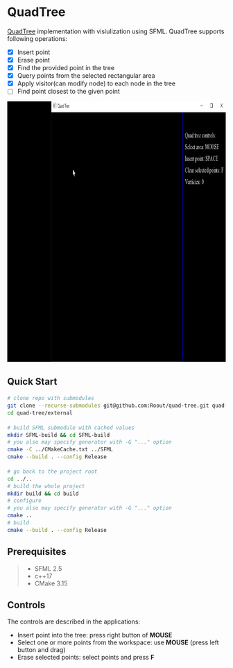 # QuadTree

[QuadTree](https://en.wikipedia.org/wiki/Quadtree) implementation with visiulization using SFML.
QuadTree supports following operations:

- [x] Insert point
- [x] Erase point
- [x] Find the provided point in the tree
- [x] Query points from the selected rectangular area
- [x] Apply visitor(can modify node) to each node in the tree
- [ ] Find point closest to the given point

<img src="https://github.com/Roout/quad-tree/blob/master/docs/quadtree.gif" width="1000" height="600" />

## Quick Start

```bash
# clone repo with submodules
git clone --recurse-submodules git@github.com:Roout/quad-tree.git quad-tree
cd quad-tree/external

# build SFML submodule with cached values
mkdir SFML-build && cd SFML-build
# you also may specify generator with -G "..." option
cmake -C ../CMakeCache.txt ../SFML
cmake --build . --config Release

# go back to the project root
cd ../.. 
# build the whole project
mkdir build && cd build
# configure
# you also may specify generator with -G "..." option
cmake ..
# build
cmake --build . --config Release
```

## Prerequisites

> - SFML 2.5
> - c++17
> - CMake 3.15

## Controls

The controls are described in the applications:

- Insert point into the tree: press right button of **MOUSE**
- Select one or more points from the workspace: use **MOUSE** (press left button and drag)
- Erase selected points: select points and press **F**
